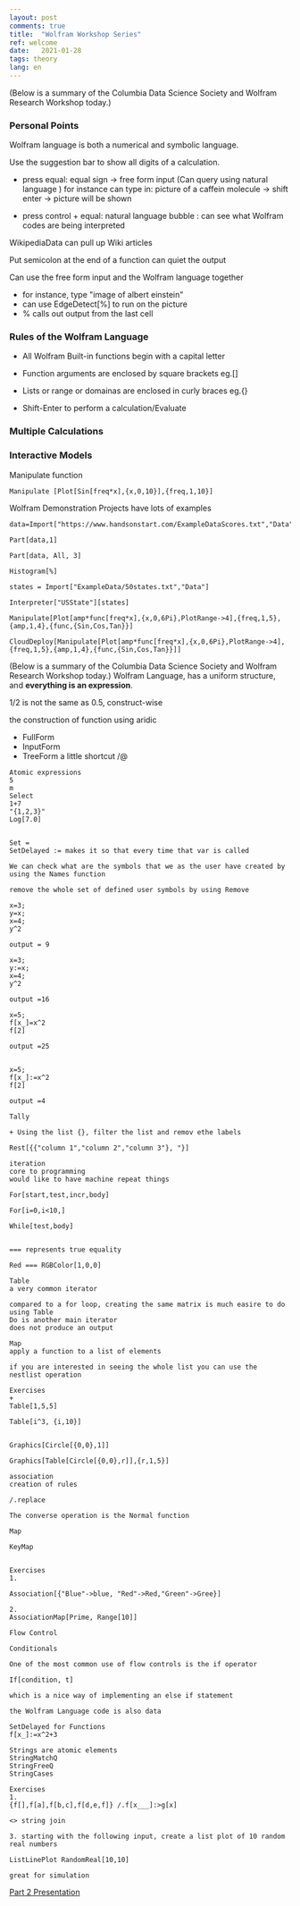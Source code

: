 ```yaml
---
layout: post
comments: true
title:  "Wolfram Workshop Series"
ref: welcome
date:   2021-01-28
tags: theory
lang: en
---
```


(Below is a summary of the  Columbia Data Science Society and Wolfram Research Workshop today.)


### Personal Points

Wolfram language is both a numerical and symbolic language.

Use the suggestion bar to show all digits of a calculation.



+ press equal: equal sign -> free form input (Can query using natural language )
for instance can type in: picture of a caffein molecule -> shift enter -> picture will be shown

+ press control + equal: natural language bubble : can see what Wolfram codes are being interpreted 



WikipediaData can pull up Wiki articles

Put semicolon at the end of a function can quiet the output

Can use the free form input and the Wolfram language together
+ for instance, type "image of albert einstein"
+ can use EdgeDetect[%] to run on the picture 
+ % calls out output from the last cell

### Rules of the Wolfram Language
+ All Wolfram Built-in functions begin with a capital letter

+ Function arguments are enclosed by square brackets eg.[]

+ Lists or range or domainas are enclosed in curly braces eg.{}

+ Shift-Enter to perform a calculation/Evaluate

### Multiple Calculations

### Interactive Models

Manipulate function


```wl
Manipulate [Plot[Sin[freq*x],{x,0,10}],{freq,1,10}]
```
Wolfram Demonstration Projects have lots of examples
```wl
data=Import["https://www.handsonstart.com/ExampleDataScores.txt","Data"]

Part[data,1]

Part[data, All, 3]

Histogram[%]

states = Import["ExampleData/50states.txt","Data"]

Interpreter["USState"][states]

Manipulate[Plot[amp*func[freq*x],{x,0,6Pi},PlotRange->4],{freq,1,5},{amp,1,4},{func,{Sin,Cos,Tan}}]

CloudDeploy[Manipulate[Plot[amp*func[freq*x],{x,0,6Pi},PlotRange->4],{freq,1,5},{amp,1,4},{func,{Sin,Cos,Tan}}]]

```


(Below is a summary of the  Columbia Data Science Society and Wolfram Research Workshop today.)
Wolfram Language, has a uniform structure, and **everything is an expression**.

1/2 is not the same as 0.5, construct-wise

the construction of function using aridic

+ FullForm
+ InputForm
+ TreeForm
a little shortcut
/@


```wl
Atomic expressions
5 
m
Select
1+7
"{1,2,3}"
Log[7.0] 


Set =
SetDelayed := makes it so that every time that var is called 

We can check what are the symbols that we as the user have created by using the Names function

remove the whole set of defined user symbols by using Remove

x=3;
y=x;
x=4;
y^2

output = 9

x=3;
y:=x;
x=4;
y^2

output =16

x=5;
f[x_]=x^2
f[2]

output =25


x=5;
f[x_]:=x^2
f[2]

output =4

Tally

+ Using the list {}, filter the list and remov ethe labels

Rest[{{"column 1","column 2","column 3"}, "}]

iteration
core to programming
would like to have machine repeat things

For[start,test,incr,body]

For[i=0,i<10,]

While[test,body]


=== represents true equality

Red === RGBColor[1,0,0]

Table
a very common iterator

compared to a for loop, creating the same matrix is much easire to do using Table
Do is another main iterator
does not produce an output

Map
apply a function to a list of elements

if you are interested in seeing the whole list you can use the nestlist operation

Exercises
+ 
Table[1,5,5]

Table[i^3, {i,10}]


Graphics[Circle[{0,0},1]]

Graphics[Table[Circle[{0,0},r]],{r,1,5}]

association
creation of rules

/.replace

The converse operation is the Normal function

Map

KeyMap


Exercises
1.

Association[{"Blue"->blue, "Red"->Red,"Green"->Gree}]

2.
AssociationMap[Prime, Range[10]]

Flow Control

Conditionals

One of the most common use of flow controls is the if operator

If[condition, t]

which is a nice way of implementing an else if statement

the Wolfram Language code is also data

SetDelayed for Functions
f[x_]:=x^2+3

Strings are atomic elements
StringMatchQ
StringFreeQ
StringCases

Exercises
1.
{f[],f[a],f[b,c],f[d,e,f]} /.f[x___]:>g[x]

<> string join

3. starting with the following input, create a list plot of 10 random real numbers

ListLinePlot RandomReal[10,10]

great for simulation
```

[Part 2 Presentation][ref-1]

[ref-1]:https://www.wolframcloud.com/obj/dstevens/Published/CDSS_Day1_Part2.nb









